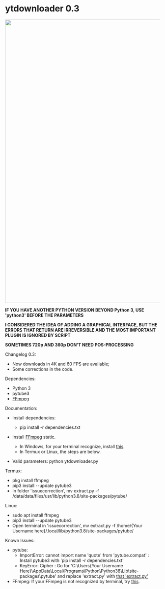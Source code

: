 # ytdownloader 0.3

<img src="https://i.imgur.com/kaUsqfB.gif" width="920">

**IF YOU HAVE ANOTHER PYTHON VERSION BEYOND Python 3, USE 'python3' BEFORE THE PARAMETERS**

**I CONSIDERED THE IDEA OF ADDING A GRAPHICAL INTERFACE, BUT THE ERRORS THAT RETURN ARE IRREVERSIBLE AND THE MOST IMPORTANT PLUGIN IS IGNORED BY SCRIPT**

**SOMETIMES 720p AND 360p DON'T NEED POS-PROCESSING**

Changelog 0.3:
- Now downloads in 4K and 60 FPS are available;
- Some corrections in the code.

Dependencies:
- Python 3
- pytube3
- <a href="https://ffmpeg.zeranoe.com/builds/">FFmpeg</a>

Documentation:
- Install dependencies:
  - pip install -r dependencies.txt

- Install <a href="https://ffmpeg.zeranoe.com/builds/">FFmpeg</a> static.
  - In Windows, for your terminal recognize, install <a href="http://blog.gregzaal.com/how-to-install-ffmpeg-on-windows/#:~:text=If%20you%20try%20that%20right,and%20it%27ll%20understand%20us.">this</a>.
  - In Termux or Linux, the steps are below.

- Valid parameters:
  python ytdownloader.py

Termux:
  - pkg install ffmpeg
  - pip3 install --update pytube3  
  - In folder 'issuecorrection', mv extract.py -f /data/data/files/usr/lib/python3.8/site-packages/pytube/
  
Linux:
  - sudo apt install ffmpeg
  - pip3 install --update pytube3
  - Open terminal in 'issuecorrection', mv extract.py -f /home/{Your Username here}/.local/lib/python3.8/site-packages/pytube/

Known Issues:
- pytube:
  - ImportError: cannot import name 'quote' from 'pytube.compat' : Install pytube3 with 'pip install -r dependencies.txt'
  - KeyError: Cipher : Go for 'C:\Users\{Your Username Here}\AppData\Local\Programs\Python\Python38\Lib\site-packages\pytube' and replace 'extract.py' with <a href="https://github.com/f4ll-py/videodownloader/tree/master/issuecorrection">that 'extract.py'</a>
- FFmpeg: If your FFmpeg is not recognized by terminal, try <a href="http://blog.gregzaal.com/how-to-install-ffmpeg-on-windows/#:~:text=If%20you%20try%20that%20right,and%20it%27ll%20understand%20us.">this</a>.
